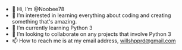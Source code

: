 - 👋 Hi, I’m @Noobee78
- 👀 I’m interested in learning everything about coding and creating something that's amazing.
- 🌱 I’m currently learning Python 3
- 💞️ I’m looking to collaborate on any projects that involve Python 3
- 📫 How to reach me is at my email address, willshpprd@gmail.com

<!---
Noobee78/Noobee78 is a ✨ special ✨ repository because its `README.md` (this file) appears on your GitHub profile.
You can click the Preview link to take a look at your changes.
--->
